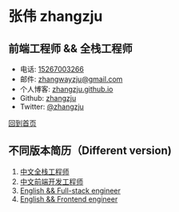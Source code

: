 

# 张伟 zhangzju

## 前端工程师  && 全栈工程师

- 电话: [15267003266](tel://610-590-4484)
- 邮件: <zhangwayzju@gmail.com>
- 个人博客: [zhangzju.github.io](http://zhangzju.github.io)
- Github: [zhangzju](http://github.com/zhangzju)
- Twitter: [@zhangzju](http://twitter.com/zhangzju)

[回到首页](http://zhangzju.github.io/)

## 不同版本简历（Different version)

1. [中文全栈工程师](http://zhangzju.github.io/mysummary/Chinese)
2. [中文前端开发工程师](http://zhangzju.github.io/mysummary/Chinese)
3. [English && Full-stack engineer](http://zhangzju.github.io/mysummary/English)
4. [English && Frontend engineer](http://zhangzju.github.io/mysummary/English)


